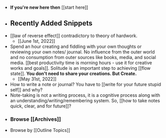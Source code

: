 - **If you're new here then** [[start here]]
- ## Recently Added Snippets
- [[law of reverse effect]] contradictory to theory of hardwork. 
    - [[June 1st, 2022]]
- Spend an hour creating and fiddling with your own thoughts or reviewing your own notes/ journal. No influence from the outer world and no consumption from outer sources like books, media, and social media. [[best productivity time is morning hours - use it for creative works and goals]]. Solitude is an important step to achieving [[flow state]]. **You don't need to share your creations. But Create.**
    - [[May 31st, 2022]]
- How to write a note or journal? You have to [[write for your future stupid self]] and why?
- Note-taking is not a writing process, it is a cognitive process along with an understanding/writing/remembering system. So, [[how to take notes quick, clear, and for future]]? 
- ### Browse [[Archives]]
- Browse by [[Outline Topics]]
